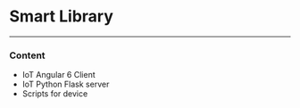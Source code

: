 # Smart Library
***
### Content 
* IoT Angular 6 Client
* IoT Python Flask server
* Scripts for device
